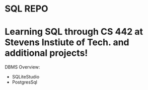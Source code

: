 # SQL REPO

# Learning SQL through CS 442 at Stevens Instiute of Tech. and additional projects!

DBMS Overview:
* SQLiteStudio
* PostgresSql
